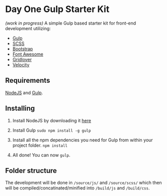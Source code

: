 # Day One Gulp Starter Kit
*(work in progress)*
A simple Gulp based starter kit for front-end development utilizing:

* [Gulp](http://gulpjs.com/)
* [SCSS](http://sass-lang.com/)
* [Bootstrap](http://getbootstrap.com/)
* [Font Awesome](http://fortawesome.github.io/Font-Awesome/)
* [Gridlover](http://www.gridlover.net/)
* [Velocity](http://julian.com/research/velocity/)


## Requirements
[NodeJS](http://nodejs.org/) and [Gulp](http://gulpjs.com/).

## Installing
1. Install NodeJS by downloading it [here](http://nodejs.org/download/)

2. Install Gulp `sudo npm install -g gulp`

3. Install all the npm dependencies you need for Gulp from within your project folder. `npm install`

4. All done! You can now `gulp`.

## Folder structure
The development will be done in `/source/js/` and `/source/scss/` which then will be compiled/concatinated/minified into `/build/js` and `/build/css`.
